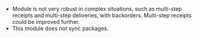 - Module is not very robust in complex situations, such as multi-step
  receipts and multi-step deliveries, with backorders. Multi-step
  receipts could be improved further.
- This module does not sync packages.